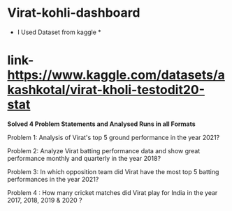 # Virat-kohli-dashboard


* I Used Dataset from kaggle *
# link- https://www.kaggle.com/datasets/akashkotal/virat-kholi-testodit20-stat


**Solved 4 Problem Statements and Analysed Runs in all Formats**

Problem 1: Analysis of Virat's top 5 ground performance in the year 2021?

Problem 2: Analyze Virat batting performance data and show great performance monthly and
quarterly in the year 2018?

Problem 3: In which opposition team did Virat have the most top 5 batting performances in
the year 2021?

Problem 4 : How many cricket matches did Virat play for India in the year 2017, 2018, 2019
& 2020 ?
